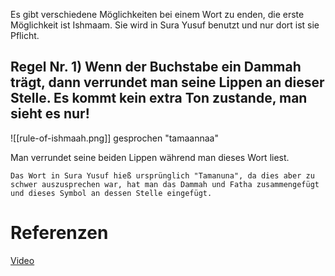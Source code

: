 Es gibt verschiedene Möglichkeiten bei einem Wort zu enden, die erste Möglichkeit ist Ishmaam. Sie wird in Sura Yusuf benutzt und nur dort ist sie Pflicht.

## Regel Nr. 1) Wenn der Buchstabe ein Dammah trägt, dann verrundet man seine Lippen an dieser Stelle. Es kommt kein extra Ton zustande, man sieht es nur!

![[rule-of-ishmaah.png]]
gesprochen "tamaannaa"

Man verrundet seine beiden Lippen während man dieses Wort liest.

```ad-note
Das Wort in Sura Yusuf hieß ursprünglich "Tamanuna", da dies aber zu schwer auszusprechen war, hat man das Dammah und Fatha zusammengefügt und dieses Symbol an dessen Stelle eingefügt.
```

# Referenzen
[Video](https://youtu.be/ZenswUTP6GQ)